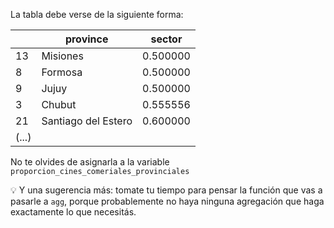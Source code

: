 La tabla debe verse de la siguiente forma: 

||province|sector|
|---|---|---|
|13|Misiones|0.500000|
|8|Formosa|0.500000|
|9|Jujuy|0.500000|
|3|Chubut|0.555556|
|21|Santiago del Estero|0.600000|
|(...)|

No te olvides de asignarla a la variable `proporcion_cines_comeriales_provinciales`

💡 Y una sugerencia más: tomate tu tiempo para pensar la función que vas a pasarle a  `agg`, porque probablemente no haya ninguna agregación que haga exactamente lo que necesitás. 